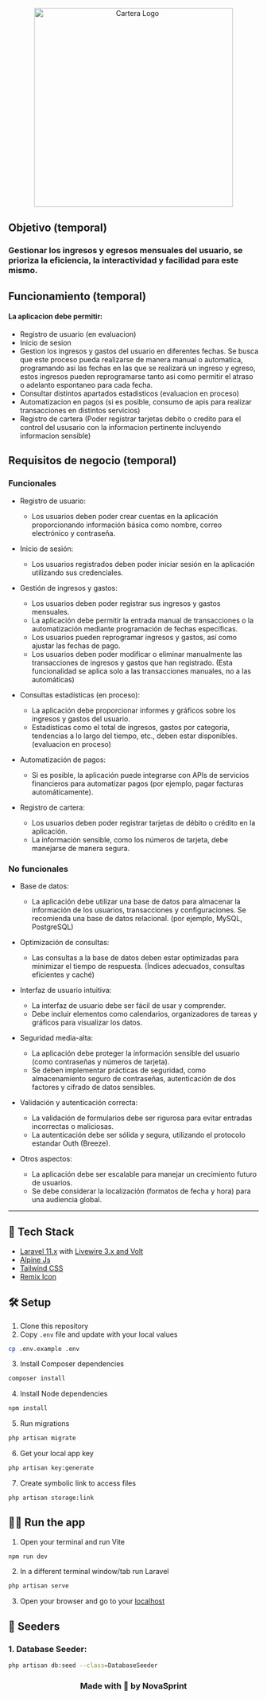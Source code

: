 <p align="center">
  <img src="https://github.com/Aisaac123/cartera-app/assets/129123213/c8d49739-b376-41cc-9a8e-96becc53f373" width="400" alt="Cartera Logo">
</p>

## Objetivo (temporal)

### Gestionar los ingresos y egresos mensuales del usuario, se prioriza la eficiencia, la interactividad y facilidad para este mismo.


## Funcionamiento (temporal)

#### La aplicacion debe permitir:

- Registro de usuario (en evaluacion)
- Inicio de sesion
- Gestion los ingresos y gastos del usuario en diferentes fechas. Se busca que este proceso pueda realizarse de manera manual o automatica, programando asi las fechas en las que se realizará un ingreso y egreso, estos ingresos pueden reprogramarse tanto asi como permitir el atraso o adelanto espontaneo para cada fecha.
- Consultar distintos apartados estadisticos (evaluacion en proceso) 
- Automatizacion en pagos (si es posible, consumo de apis para realizar transacciones en distintos servicios)
- Registro de cartera (Poder registrar tarjetas debito o credito para el control del ususario con la informacion pertinente incluyendo informacion sensible)

## Requisitos de negocio (temporal)

### Funcionales

- Registro de usuario:

    - Los usuarios deben poder crear cuentas en la aplicación proporcionando información básica como nombre, correo electrónico y contraseña.

- Inicio de sesión:

  - Los usuarios registrados deben poder iniciar sesión en la aplicación utilizando sus credenciales.
  
- Gestión de ingresos y gastos:

  - Los usuarios deben poder registrar sus ingresos y gastos mensuales.
  - La aplicación debe permitir la entrada manual de transacciones o la automatización mediante programación de fechas específicas.
  - Los usuarios pueden reprogramar ingresos y gastos, así como ajustar las fechas de pago.
  - Los usuarios deben poder modificar o eliminar manualmente las transacciones de ingresos y gastos que han registrado. (Esta funcionalidad se aplica solo a las transacciones manuales, no a las automáticas)
- Consultas estadísticas (en proceso):

  - La aplicación debe proporcionar informes y gráficos sobre los ingresos y gastos del usuario.
  - Estadísticas como el total de ingresos, gastos por categoría, tendencias a lo largo del tiempo, etc., deben estar disponibles. (evaluacion en proceso)
  
- Automatización de pagos:

  - Si es posible, la aplicación puede integrarse con APIs de servicios financieros para automatizar pagos (por ejemplo, pagar facturas automáticamente).

- Registro de cartera:
  - Los usuarios deben poder registrar tarjetas de débito o crédito en la aplicación.
  - La información sensible, como los números de tarjeta, debe manejarse de manera segura.

### No funcionales

- Base de datos:
    - La aplicación debe utilizar una base de datos para almacenar la información de los usuarios, transacciones y configuraciones. Se recomienda una base de datos relacional. (por ejemplo, MySQL, PostgreSQL)

- Optimización de consultas:
    - Las consultas a la base de datos deben estar optimizadas para minimizar el tiempo de respuesta. (Índices adecuados, consultas eficientes y caché)

- Interfaz de usuario intuitiva:
    - La interfaz de usuario debe ser fácil de usar y comprender.
    - Debe incluir elementos como calendarios, organizadores de tareas y gráficos para visualizar los datos.
- Seguridad media-alta:
    - La aplicación debe proteger la información sensible del usuario (como contraseñas y números de tarjeta).
    - Se deben implementar prácticas de seguridad, como almacenamiento seguro de contraseñas, autenticación de dos factores y cifrado de datos sensibles.
- Validación y autenticación correcta:
    - La validación de formularios debe ser rigurosa para evitar entradas incorrectas o maliciosas.
    - La autenticación debe ser sólida y segura, utilizando el protocolo estandar Outh (Breeze).
- Otros aspectos:
    - La aplicación debe ser escalable para manejar un crecimiento futuro de usuarios.
    - Se debe considerar la localización (formatos de fecha y hora) para una audiencia global.

<hr/>

## 🚀 Tech Stack

- [Laravel 11.x](https://laravel.com/docs/11.x) with [Livewire 3.x and Volt](https://livewire.laravel.com/)
- [Alpine Js](https://alpinejs.dev/)
- [Tailwind CSS](https://tailwindcss.com/docs/installation)
- [Remix Icon](https://remixicon.com/)

## 🛠️ Setup

1. Clone this repository
2. Copy `.env` file and update with your local values
```bash
cp .env.example .env
```
3. Install Composer dependencies
```bash
composer install
```
4. Install Node dependencies
```bash
npm install
```
5. Run migrations
```bash
php artisan migrate
```
6. Get your local app key
```bash
php artisan key:generate
```
7. Create symbolic link to access files
```bash
php artisan storage:link
```
## 🏃‍♀️ Run the app

1. Open your terminal and run Vite
```bash
npm run dev
```
2. In a different terminal window/tab run Laravel
```bash
php artisan serve
```
3. Open your browser and go to your [localhost](http://127.0.0.1:8000)

## 🌱 Seeders
### 1.  Database Seeder:

```bash
php artisan db:seed --class=DatabaseSeeder
```

<h3 align="center">
   Made with 🤍 by NovaSprint
</h3>

